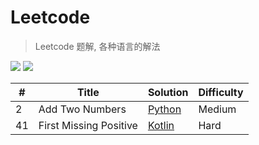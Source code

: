 # Leetcode
> Leetcode 题解, 各种语言的解法

![](https://img.shields.io/badge/license-Apache%202-blue.svg) ![](https://img.shields.io/badge/leetcoder--cn-published-blue.svg)


| # | Title | Solution | Difficulty |
| ---- | ----- | -------- | ---------- |
| 2 | Add Two Numbers | [Python](./AddTwoNumbers/python/README.md)  |  Medium  |
| 41 | First Missing Positive | [Kotlin](./FirstMissingPositive/kotlin/README.md)  |  Hard  |

